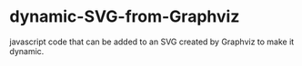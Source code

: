 # dynamic-SVG-from-Graphviz
javascript code that can be added to an SVG created by Graphviz to make it dynamic.
